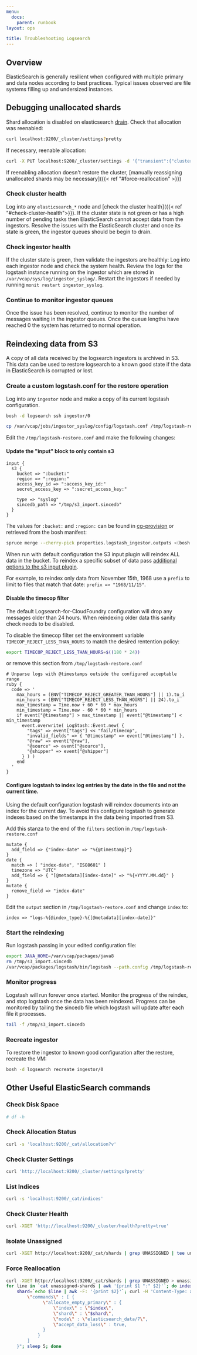 ```yaml
---
menu:
  docs:
    parent: runbook
layout: ops

title: Troubleshooting Logsearch
---
```

## Overview
ElasticSearch is generally resilient when configured with multiple primary and  data nodes according to best practices. Typical issues observed are file systems filling up and undersized instances.

## Debugging unallocated shards

Shard allocation is disabled on elasticsearch [drain](https://github.com/cloudfoundry-community/logsearch-boshrelease/blob/develop/jobs/elasticsearch/templates/bin/drain.erb). Check that allocation was reenabled:

```sh
curl localhost:9200/_cluster/settings?pretty
```

If necessary, reenable allocation:

```sh
curl -X PUT localhost:9200/_cluster/settings -d '{"transient":{"cluster.routing.allocation.enable":"all"}}'
```

If reenabling allocation doesn't restore the cluster, [manually reassigning unallocated shards may be necessary]({{< ref "#force-reallocation" >}})

### Check cluster health
Log into any `elasticsearch_*` node and [check the cluster health]({{< ref "#check-cluster-health">}}). If the cluster state is not green or has a high number of pending tasks then ElasticSearch cannot accept data from the ingestors.  Resolve the issues with the ElasticSearch cluster and once its state is green, the ingestor queues should be begin to drain.

### Check ingestor health
If the cluster state is green, then validate the ingestors are healthly:  Log into each ingestor node and check the system health. Review the logs for the logstash instance running on the ingestor which are stored in `/var/vcap/sys/log/ingestor_syslog/`. Restart the ingestors if needed by running `monit restart ingestor_syslog`.

### Continue to monitor ingestor queues
Once the issue has been resolved, continue to monitor the number of messages waiting in the ingestor queues. Once the queue lengths have reached 0 the system has returned to normal operation.

## Reindexing data from S3

A copy of all data received by the logsearch ingestors is archived in S3.  This data can be used to restore logsearch to a known good state if the data in ElasticSearch is corrupted or lost.

### Create a custom logstash.conf for the restore operation

Log into any `ingestor` node and make a copy of its current logstash configuration.
```sh
bosh -d logsearch ssh ingestor/0

cp /var/vcap/jobs/ingestor_syslog/config/logstash.conf /tmp/logstash-restore.conf
```

Edit the `/tmp/logstash-restore.conf` and make the following changes:

#### Update the "input" block to only contain s3
```
input {
  s3 {
    bucket => ":bucket:"
    region => ":region:"
    access_key_id => ":access_key_id:"
    secret_access_key => ":secret_access_key:"

    type => "syslog"
    sincedb_path => "/tmp/s3_import.sincedb"
  }
}
```

The values for `:bucket:` and `:region:` can be found in [cg-provision](https://github.com/18F/cg-provision/blob/master/terraform/modules/cloudfoundry/buckets.tf#L25-L30) or retrieved from the bosh manifest:
```sh
spruce merge --cherry-pick properties.logstash_ingestor.outputs <(bosh -d logsearch manifest)`
```

When run with default configuration the S3 input plugin will reindex ALL data in the bucket. To reindex a specific subset of data pass [additional options to the s3 input plugin](https://www.elastic.co/guide/en/logstash/current/plugins-inputs-s3.html).

For example, to reindex only data from November 15th, 1968 use a `prefix` to limit to files that match that date: `prefix => "1968/11/15"`.

#### Disable the timecop filter

The default Logsearch-for-CloudFoundry configuration will drop any messages older than 24 hours. When reindexing older data this sanity check needs to be disabled.

To disable the timecop filter set the environment variable `TIMECOP_REJECT_LESS_THAN_HOURS` to match the desired rentention policy:
```sh
export TIMECOP_REJECT_LESS_THAN_HOURS=$((180 * 24))
```

or remove this section from `/tmp/logstash-restore.conf`

```
# Unparse logs with @timestamps outside the configured acceptable range
ruby {
  code => '
    max_hours = (ENV["TIMECOP_REJECT_GREATER_THAN_HOURS"] || 1).to_i
    min_hours = (ENV["TIMECOP_REJECT_LESS_THAN_HOURS"] || 24).to_i
    max_timestamp = Time.now + 60 * 60 * max_hours
    min_timestamp = Time.new - 60 * 60 * min_hours
    if event["@timestamp"] > max_timestamp || event["@timestamp"] < min_timestamp
      event.overwrite( LogStash::Event.new( {
        "tags" => event["tags"] << "fail/timecop",
        "invalid_fields" => { "@timestamp" => event["@timestamp"] },
        "@raw" => event["@raw"],
        "@source" => event["@source"],
        "@shipper" => event["@shipper"]
      } ) )
    end
  '
}
```

#### Configure logstash to index log entries by the date in the file and not the current time.

Using the default configuration logstash will reindex documents into an index for the current day. To avoid this configure logstash to generate indexes based on the timestamps in the data being imported from S3.


Add this stanza to the end of the `filters` section in `/tmp/logstash-restore.conf`

```
mutate {
  add_field => {"index-date" => "%{@timestamp}"}
}
date {
  match => [ "index-date", "ISO8601" ]
  timezone => "UTC"
  add_field => { "[@metadata][index-date]" => "%{+YYYY.MM.dd}" }
}
mutate {
  remove_field => "index-date"
}
```

Edit the `output` section in `/tmp/logstash-restore.conf` and change `index` to:
```
index => "logs-%{@index_type}-%{[@metadata][index-date]}"
```

### Start the reindexing
Run logstash passing in your edited configuration file:

```sh
export JAVA_HOME=/var/vcap/packages/java8
rm /tmp/s3_import.sincedb
/var/vcap/packages/logstash/bin/logstash --path.config /tmp/logstash-restore.config
```

### Monitor progress

Logstash will run forever once started. Monitor the progress of the reindex, and stop logstash once the data has been reindexed. Progress can be monitored by tailing the sincedb file which logstash will update after each file it processes.

```sh
tail -f /tmp/s3_import.sincedb
```

### Recreate ingestor

To restore the ingestor to known good configuration after the restore, recreate the VM:

```sh
bosh -d logsearch recreate ingestor/0
```

## Other Useful ElasticSearch commands

### Check Disk Space
```sh
# df -h
```
### Check Allocation Status
```sh
curl -s 'localhost:9200/_cat/allocation?v'
```

### Check Cluster Settings
```sh
curl 'http://localhost:9200/_cluster/settings?pretty'
```

### List Indices
```sh
curl -s 'localhost:9200/_cat/indices'
```

### Check Cluster Health
```sh
curl -XGET 'http://localhost:9200/_cluster/health?pretty=true'
```

### Isolate Unassigned
```sh
curl -XGET http://localhost:9200/_cat/shards | grep UNASSIGNED | tee unassigned-shards
```

### Force Reallocation
```sh
curl -XGET http://localhost:9200/_cat/shards | grep UNASSIGNED > unassigned-shards
for line in `cat unassigned-shards | awk '{print $1 ":" $2}'`; do index=`echo $line | awk -F: '{print $1}'`; \
    shard=`echo $line | awk -F: '{print $2}'`; curl -H 'Content-Type: application/json' -XPOST 'localhost:9200/_cluster/reroute' -d "{
        \"commands\" : [ {
              \"allocate_empty_primary\" : {
                  \"index\" : \"$index\",
                  \"shard\" : \"$shard\",
                  \"node\" : \"elasticsearch_data/7\",
                  \"accept_data_loss\" : true,
              }
            }
        ]
    }"; sleep 5; done
```
